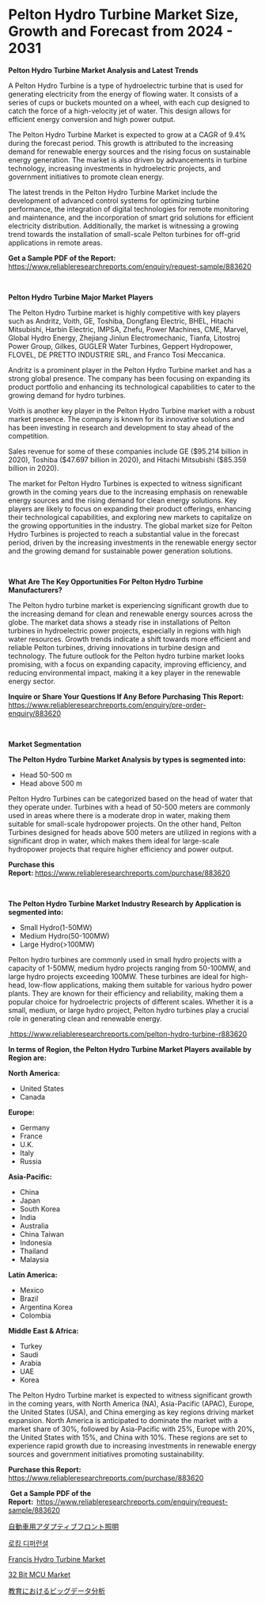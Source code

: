 <p><h1>Pelton Hydro Turbine Market Size, Growth and Forecast from 2024 - 2031</h1></p><p><strong>Pelton Hydro Turbine Market Analysis and Latest Trends</strong></p>
<p><p>A Pelton Hydro Turbine is a type of hydroelectric turbine that is used for generating electricity from the energy of flowing water. It consists of a series of cups or buckets mounted on a wheel, with each cup designed to catch the force of a high-velocity jet of water. This design allows for efficient energy conversion and high power output.</p><p>The Pelton Hydro Turbine Market is expected to grow at a CAGR of 9.4% during the forecast period. This growth is attributed to the increasing demand for renewable energy sources and the rising focus on sustainable energy generation. The market is also driven by advancements in turbine technology, increasing investments in hydroelectric projects, and government initiatives to promote clean energy.</p><p>The latest trends in the Pelton Hydro Turbine Market include the development of advanced control systems for optimizing turbine performance, the integration of digital technologies for remote monitoring and maintenance, and the incorporation of smart grid solutions for efficient electricity distribution. Additionally, the market is witnessing a growing trend towards the installation of small-scale Pelton turbines for off-grid applications in remote areas.</p></p>
<p><strong>Get a Sample PDF of the Report:&nbsp;</strong> <a href="https://www.reliableresearchreports.com/enquiry/request-sample/883620">https://www.reliableresearchreports.com/enquiry/request-sample/883620</a></p>
<p>&nbsp;</p>
<p><strong>Pelton Hydro Turbine Major Market Players</strong></p>
<p><p>The Pelton Hydro Turbine market is highly competitive with key players such as Andritz, Voith, GE, Toshiba, Dongfang Electric, BHEL, Hitachi Mitsubishi, Harbin Electric, IMPSA, Zhefu, Power Machines, CME, Marvel, Global Hydro Energy, Zhejiang Jinlun Electromechanic, Tianfa, Litostroj Power Group, Gilkes, GUGLER Water Turbines, Geppert Hydropower, FLOVEL, DE PRETTO INDUSTRIE SRL, and Franco Tosi Meccanica.</p><p>Andritz is a prominent player in the Pelton Hydro Turbine market and has a strong global presence. The company has been focusing on expanding its product portfolio and enhancing its technological capabilities to cater to the growing demand for hydro turbines.</p><p>Voith is another key player in the Pelton Hydro Turbine market with a robust market presence. The company is known for its innovative solutions and has been investing in research and development to stay ahead of the competition.</p><p>Sales revenue for some of these companies include GE ($95.214 billion in 2020), Toshiba ($47.697 billion in 2020), and Hitachi Mitsubishi ($85.359 billion in 2020).</p><p>The market for Pelton Hydro Turbines is expected to witness significant growth in the coming years due to the increasing emphasis on renewable energy sources and the rising demand for clean energy solutions. Key players are likely to focus on expanding their product offerings, enhancing their technological capabilities, and exploring new markets to capitalize on the growing opportunities in the industry. The global market size for Pelton Hydro Turbines is projected to reach a substantial value in the forecast period, driven by the increasing investments in the renewable energy sector and the growing demand for sustainable power generation solutions.</p></p>
<p>&nbsp;</p>
<p><strong>What Are The Key Opportunities For Pelton Hydro Turbine Manufacturers?</strong></p>
<p><p>The Pelton hydro turbine market is experiencing significant growth due to the increasing demand for clean and renewable energy sources across the globe. The market data shows a steady rise in installations of Pelton turbines in hydroelectric power projects, especially in regions with high water resources. Growth trends indicate a shift towards more efficient and reliable Pelton turbines, driving innovations in turbine design and technology. The future outlook for the Pelton hydro turbine market looks promising, with a focus on expanding capacity, improving efficiency, and reducing environmental impact, making it a key player in the renewable energy sector.</p></p>
<p><strong>Inquire or Share Your Questions If Any Before Purchasing This Report:</strong> <a href="https://www.reliableresearchreports.com/enquiry/pre-order-enquiry/883620">https://www.reliableresearchreports.com/enquiry/pre-order-enquiry/883620</a></p>
<p>&nbsp;</p>
<p><strong>Market Segmentation</strong></p>
<p><strong>The Pelton Hydro Turbine Market Analysis by types is segmented into:</strong></p>
<p><ul><li>Head 50-500 m</li><li>Head above 500 m</li></ul></p>
<p><p>Pelton Hydro Turbines can be categorized based on the head of water that they operate under. Turbines with a head of 50-500 meters are commonly used in areas where there is a moderate drop in water, making them suitable for small-scale hydropower projects. On the other hand, Pelton Turbines designed for heads above 500 meters are utilized in regions with a significant drop in water, which makes them ideal for large-scale hydropower projects that require higher efficiency and power output.</p></p>
<p><strong>Purchase this Report:&nbsp;</strong><a href="https://www.reliableresearchreports.com/purchase/883620">https://www.reliableresearchreports.com/purchase/883620</a></p>
<p>&nbsp;</p>
<p><strong>The Pelton Hydro Turbine Market Industry Research by Application is segmented into:</strong></p>
<p><ul><li>Small Hydro(1-50MW)</li><li>Medium Hydro(50-100MW)</li><li>Large Hydro(>100MW)</li></ul></p>
<p><p>Pelton hydro turbines are commonly used in small hydro projects with a capacity of 1-50MW, medium hydro projects ranging from 50-100MW, and large hydro projects exceeding 100MW. These turbines are ideal for high-head, low-flow applications, making them suitable for various hydro power plants. They are known for their efficiency and reliability, making them a popular choice for hydroelectric projects of different scales. Whether it is a small, medium, or large hydro project, Pelton hydro turbines play a crucial role in generating clean and renewable energy.</p></p>
<p><a href="https://www.reliableresearchreports.com/pelton-hydro-turbine-r883620">&nbsp;https://www.reliableresearchreports.com/pelton-hydro-turbine-r883620</a></p>
<p><strong>In terms of Region, the Pelton Hydro Turbine Market Players available by Region are:</strong></p>
<p>
    <p> <strong> North America: </strong>
        <ul>
            <li>United States</li>
            <li>Canada</li>
        </ul>
        </p> 
    <p> <strong> Europe: </strong>
        <ul>
            <li>Germany</li>
            <li>France</li>
            <li>U.K.</li>
            <li>Italy</li>
            <li>Russia</li>
        </ul>
        </p> 
    <p> <strong> Asia-Pacific: </strong>
        <ul>
            <li>China</li>
            <li>Japan</li>
            <li>South Korea</li>
            <li>India</li>
            <li>Australia</li>
            <li>China Taiwan</li>
            <li>Indonesia</li>
            <li>Thailand</li>
            <li>Malaysia</li>
        </ul>
        </p> 
    <p> <strong> Latin America: </strong>
        <ul>
            <li>Mexico</li>
            <li>Brazil</li>
            <li>Argentina Korea</li>
            <li>Colombia</li>
        </ul>
        </p> 
    <p> <strong> Middle East & Africa: </strong>
        <ul>
            <li>Turkey</li>
            <li>Saudi</li>
            <li>Arabia</li>
            <li>UAE</li>
            <li>Korea</li>
        </ul>
    </p>
    </p>
<p><p>The Pelton Hydro Turbine market is expected to witness significant growth in the coming years, with North America (NA), Asia-Pacific (APAC), Europe, the United States (USA), and China emerging as key regions driving market expansion. North America is anticipated to dominate the market with a market share of 30%, followed by Asia-Pacific with 25%, Europe with 20%, the United States with 15%, and China with 10%. These regions are set to experience rapid growth due to increasing investments in renewable energy sources and government initiatives promoting sustainability.</p></p>
<p><strong>Purchase this Report: </strong><a href="https://www.reliableresearchreports.com/purchase/883620">https://www.reliableresearchreports.com/purchase/883620</a></p>
<p>&nbsp;<strong>Get a Sample PDF of the Report:&nbsp;&nbsp;</strong><a href="https://www.reliableresearchreports.com/enquiry/request-sample/883620">https://www.reliableresearchreports.com/enquiry/request-sample/883620</a></p>
<p><strong></strong></p>
<p><p><a href="https://medium.com/@antonehyatt1/%E8%87%AA%E5%8B%95%E8%BB%8A%E9%81%A9%E5%BF%9C%E5%9E%8B%E5%89%8D%E7%85%A7%E7%81%AF%E3%81%AE%E5%B8%82%E5%A0%B4%E5%8B%95%E5%90%91%E3%81%A8%E5%B8%82%E5%A0%B4%E5%88%86%E6%9E%90%E3%81%AF-2024%E5%B9%B4%E3%81%8B%E3%82%892031%E5%B9%B4%E3%81%BE%E3%81%A7%E3%81%AE%E6%9C%9F%E9%96%93%E3%81%AB%E5%90%91%E3%81%91%E3%81%A6%E4%BA%88%E6%B8%AC%E3%81%95%E3%82%8C%E3%81%A6%E3%81%84%E3%81%BE%E3%81%99-6ca485def738">自動車用アダプティブフロント照明</a></p><p><a href="https://medium.com/@lolitanader1/%EC%9E%A0%EA%B8%88-%EC%B0%A8%EB%B3%84%ED%99%94-%EB%A7%88%EC%BC%93-2031%EB%85%84%EA%B9%8C%EC%A7%80%EC%9D%98-%ED%8A%B8%EB%A0%8C%EB%93%9C-%EC%98%88%EC%B8%A1-%EB%B0%8F-%EA%B2%BD%EC%9F%81-%EB%B6%84%EC%84%9D-7a4c366cee20">로킹 디퍼런셜</a></p><p><a href="https://github.com/okotobwrhuteie/Market-Research-Report-List-2/blob/main/francis-hydro-turbine-market.md">Francis Hydro Turbine Market</a></p><p><a href="https://github.com/myacatherineblakecaczo9vcsw/Market-Research-Report-List-2/blob/main/32-bit-mcu-market.md">32 Bit MCU Market</a></p><p><a href="https://medium.com/@anabelavenport7854/%E6%95%99%E8%82%B2%E5%88%86%E9%87%8E%E3%81%AB%E3%81%8A%E3%81%91%E3%82%8B%E3%83%93%E3%83%83%E3%82%B0%E3%83%87%E3%83%BC%E3%82%BF%E5%88%86%E6%9E%90%E3%81%AE%E5%B8%82%E5%A0%B4%E5%8B%95%E5%90%91%E3%81%A8%E5%B8%82%E5%A0%B4%E5%88%86%E6%9E%90%E3%81%AF-2024%E5%B9%B4%E3%81%8B%E3%82%892031%E5%B9%B4%E3%81%AE%E4%BA%88%E6%B8%AC%E3%81%95%E3%82%8C%E3%81%A6%E3%81%84%E3%81%BE%E3%81%99-6653223249ec">教育におけるビッグデータ分析</a></p></p>